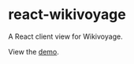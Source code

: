 # react-wikivoyage

A React client view for Wikivoyage.

View the [demo](https://react-wikivoyage.netlify.com/).
